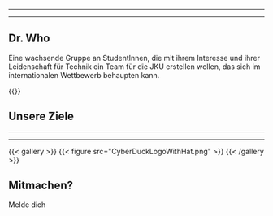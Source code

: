 
---

---

## Dr. Who

Eine wachsende Gruppe an StudentInnen, die mit ihrem Interesse und ihrer Leidenschaft für Technik ein Team für die JKU erstellen wollen, das sich im internationalen Wettbewerb behaupten kann.


{{<youtube b5ILl7gT4X8>}}

## Unsere Ziele
---

---

{{< gallery >}}
  {{< figure src="CyberDuckLogoWithHat.png" >}}
{{< /gallery >}}


## Mitmachen? 

Melde dich